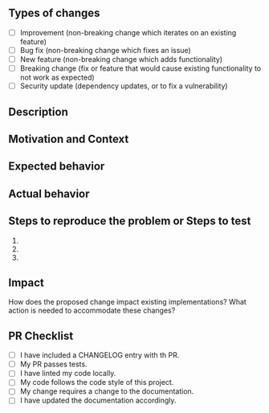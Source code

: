 <!-- Delete any parts of this template not applicable to your Pull Request. -->

## Types of changes
<!--- Put an `x` in all the boxes that apply: -->
- [ ] Improvement (non-breaking change which iterates on an existing feature)
- [ ] Bug fix (non-breaking change which fixes an issue)
- [ ] New feature (non-breaking change which adds functionality)
- [ ] Breaking change (fix or feature that would cause existing functionality to not work as expected)
- [ ] Security update (dependency updates, or to fix a vulnerability)

## Description
<!--- Describe your changes in detail -->

## Motivation and Context
<!--- Why is this change required? What problem does it solve? -->
<!--- If it fixes an open issue, please link to the issue here. -->

## Expected behavior
<!--- Describe what should happen. -->

## Actual behavior
<!--- Describe what actually happens. -->

## Steps to reproduce the problem or Steps to test

  1.
  1.
  1.
  
  
## Impact
How does the proposed change impact existing implementations? What action is needed to accommodate these changes?

## PR Checklist
<!--- Put an `x` in all the boxes that apply. -->
- [ ] I have included a CHANGELOG entry with th PR.
- [ ] My PR passes tests.
- [ ] I have linted my code locally.
- [ ] My code follows the code style of this project.
- [ ] My change requires a change to the documentation.
- [ ] I have updated the documentation accordingly.
